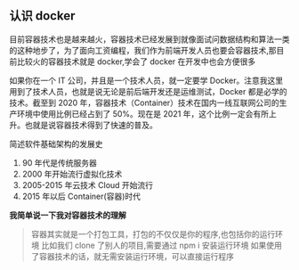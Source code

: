 ## 认识 docker

目前容器技术也是越来越火，容器技术已经发展到就像面试问数据结构和算法一类的这种地步了，为了面向工资编程，我们作为前端开发人员也要会容器技术,那目前比较火的容器技术就是 docker,学会了 docker 在开发中也会方便很多

如果你在一个 IT 公司，并且是一个技术人员，就一定要学 Docker。注意我这里用到了技术人员，也就是说无论是前后端开发还是运维测试，Docker 都是必学的技术。截至到 2020 年，容器技术（Container）技术在国内一线互联网公司的生产环境中使用比例已经占到了 50%。现在是 2021 年，这个比例一定会有所上升。也就是说容器技术得到了快速的普及。

简述软件基础架构的发展史

1.  90 年代是传统服务器
2.  2000 年开始流行虚拟化技术
3.  2005-2015 年云技术 Cloud 开始流行
4.  2015 年以后 Container(容器)时代

**我简单说一下我对容器技术的理解**

> 容器其实就是一个打包工具，打包的不仅仅是你的程序,也包括你的运行环境
> 比如我们 clone 了别人的项目,需要通过 npm i 安装运行环境
> 如果使用了容器技术的话，就无需安装运行环境，可以直接运行程序
